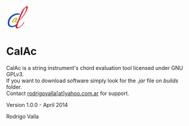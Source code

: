 ![Icon](https://github.com/rvalla/CalAc/raw/master/assets/img/icon_64.png)

# CalAc

CalAc is a string instrument's chord evaluation tool licensed under GNU GPLv3.  
If you want to download software simply look for the *.jar* file on *builds* folder.  
Contact [rodrigovalla[at]yahoo.com.ar](mailto:rodrigovalla@yahoo.com.ar) for support.

Version 1.0.0 - April 2014

Rodrigo Valla
